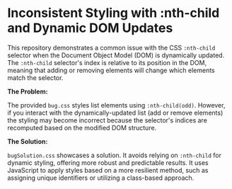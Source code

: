 # Inconsistent Styling with :nth-child and Dynamic DOM Updates

This repository demonstrates a common issue with the CSS `:nth-child` selector when the Document Object Model (DOM) is dynamically updated.  The `:nth-child` selector's index is relative to its position in the DOM, meaning that adding or removing elements will change which elements match the selector.

**The Problem:**

The provided `bug.css` styles list elements using `:nth-child(odd)`.  However, if you interact with the dynamically-updated list (add or remove elements) the styling may become incorrect because the selector's indices are recomputed based on the modified DOM structure.

**The Solution:**

`bugSolution.css` showcases a solution. It avoids relying on `:nth-child` for dynamic styling, offering more robust and predictable results.  It uses JavaScript to apply styles based on a more resilient method, such as assigning unique identifiers or utilizing a class-based approach.